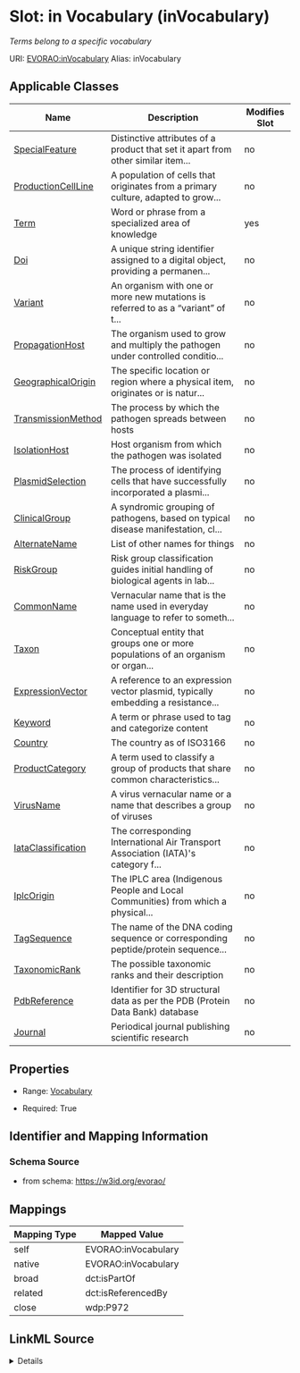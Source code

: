 

# Slot: in Vocabulary (inVocabulary) 


_Terms belong to a specific vocabulary_





URI: [EVORAO:inVocabulary](https://w3id.org/evorao/inVocabulary)
Alias: inVocabulary

<!-- no inheritance hierarchy -->





## Applicable Classes

| Name | Description | Modifies Slot |
| --- | --- | --- |
| [SpecialFeature](SpecialFeature.md) | Distinctive attributes of a product that set it apart from other similar item... |  no  |
| [ProductionCellLine](ProductionCellLine.md) | A population of cells that originates from a primary culture, adapted to grow... |  no  |
| [Term](Term.md) | Word or phrase from a specialized area of knowledge |  yes  |
| [Doi](Doi.md) | A unique string identifier assigned to a digital object, providing a permanen... |  no  |
| [Variant](Variant.md) | An organism with one or more new mutations is referred to as a “variant” of t... |  no  |
| [PropagationHost](PropagationHost.md) | The organism used to grow and multiply the pathogen under controlled conditio... |  no  |
| [GeographicalOrigin](GeographicalOrigin.md) | The specific location or region where a physical item, originates or is natur... |  no  |
| [TransmissionMethod](TransmissionMethod.md) | The process by which the pathogen spreads between hosts |  no  |
| [IsolationHost](IsolationHost.md) | Host organism from which the pathogen was isolated |  no  |
| [PlasmidSelection](PlasmidSelection.md) | The process of identifying cells that have successfully incorporated a plasmi... |  no  |
| [ClinicalGroup](ClinicalGroup.md) | A syndromic grouping of pathogens, based on typical disease manifestation, cl... |  no  |
| [AlternateName](AlternateName.md) | List of other names for things |  no  |
| [RiskGroup](RiskGroup.md) | Risk group classification guides initial handling of biological agents in lab... |  no  |
| [CommonName](CommonName.md) | Vernacular name that is the name used in everyday language to refer to someth... |  no  |
| [Taxon](Taxon.md) | Conceptual entity that groups one or more populations of an organism or organ... |  no  |
| [ExpressionVector](ExpressionVector.md) | A reference to an expression vector plasmid, typically embedding a resistance... |  no  |
| [Keyword](Keyword.md) | A term or phrase used to tag and categorize content |  no  |
| [Country](Country.md) | The country as of ISO3166 |  no  |
| [ProductCategory](ProductCategory.md) | A term used to classify a group of products that share common characteristics... |  no  |
| [VirusName](VirusName.md) | A virus vernacular name or a name that describes a group of viruses |  no  |
| [IataClassification](IataClassification.md) | The corresponding International Air Transport Association (IATA)'s category f... |  no  |
| [IplcOrigin](IplcOrigin.md) | The IPLC area (Indigenous People and Local Communities) from which a physical... |  no  |
| [TagSequence](TagSequence.md) | The name of the DNA coding sequence or corresponding peptide/protein sequence... |  no  |
| [TaxonomicRank](TaxonomicRank.md) | The possible taxonomic ranks and their description |  no  |
| [PdbReference](PdbReference.md) | Identifier for 3D structural data as per the PDB (Protein Data Bank) database |  no  |
| [Journal](Journal.md) | Periodical journal publishing scientific research |  no  |







## Properties

* Range: [Vocabulary](Vocabulary.md)

* Required: True





## Identifier and Mapping Information







### Schema Source


* from schema: https://w3id.org/evorao/




## Mappings

| Mapping Type | Mapped Value |
| ---  | ---  |
| self | EVORAO:inVocabulary |
| native | EVORAO:inVocabulary |
| broad | dct:isPartOf |
| related | dct:isReferencedBy |
| close | wdp:P972 |




## LinkML Source

<details>
```yaml
name: inVocabulary
description: Terms belong to a specific vocabulary
title: in Vocabulary
from_schema: https://w3id.org/evorao/
close_mappings:
- wdp:P972
related_mappings:
- dct:isReferencedBy
broad_mappings:
- dct:isPartOf
rank: 1000
alias: inVocabulary
domain_of:
- Term
range: Vocabulary
required: true
multivalued: false

```
</details>